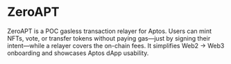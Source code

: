 # ZeroAPT
ZeroAPT is a POC gasless transaction relayer for Aptos. Users can mint NFTs, vote, or transfer tokens without paying gas—just by signing their intent—while a relayer covers the on-chain fees. It simplifies Web2 → Web3 onboarding and showcases Aptos dApp usability.
